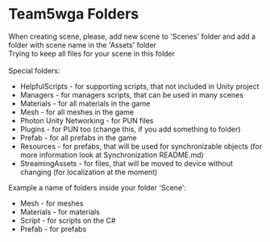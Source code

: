 # Team5wga Folders
When creating scene, please, add new scene to 'Scenes' folder and add a folder with scene name in the 'Assets' folder<br/>
Trying to keep all files for your scene in this folder<br/>
<br/>
Special folders:<br/>
* HelpfulScripts - for supporting scripts, that not included in Unity project
* Managers - for managers scripts, that can be used in many scenes
* Materials - for all materials in the game
* Mesh - for all meshes in the game
* Photon Unity Networking - for PUN files
* Plugins - for PUN too (change this, if you add something to folder)
* Prefab - for all prefabs in the game
* Resources - for prefabs, that will be used for synchronizable objects (for more information look at Synchronization README.md)
* StreamingAssets - for files, that will be moved to device without changing (for localization at the moment)

Example a name of folders inside your folder 'Scene':
* Mesh - for meshes
* Materials - for materials
* Script - for scripts on the C#
* Prefab - for prefabs

